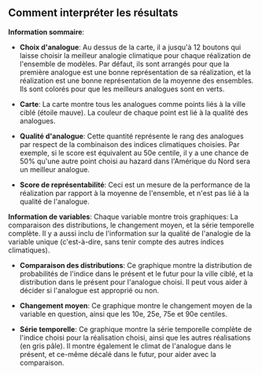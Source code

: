 ## Comment interpréter les résultats

__Information sommaire__:

- __Choix d'analogue__: Au dessus de la carte, il a jusqu'à 12 boutons qui laisse choisir la meilleur analogie climatique pour chaque réalization de l'ensemble de modèles. Par défaut, ils sont arrangés pour que la première analogue est une bonne représentation de sa réalization, et la réalization est une bonne représentation de la moyenne des ensembles. Ils sont colorés pour que les meilleurs analogues sont en verts.

- __Carte__: La carte montre tous les analogues comme points liés à la ville ciblé (étoile mauve). La couleur de chaque point est lié à la qualité des analogues.

- __Qualité d'analogue__: Cette quantité représente le rang des analogues par respect de la combinaison des indices climatiques choisies. Par exemple, si le score est équivalent au 50e centile, il y a une chance de 50% qu'une autre point choisi au hazard dans l'Amérique du Nord sera un meilleur analogue.

- __Score de représentabilité__: Ceci est un mesure de la performance de la réalization par rapport à la moyenne de l'ensemble, et n'est pas lié à la qualité de l'analogue.

__Information de variables__: Chaque variable montre trois graphiques: La comparaison des distributions, le changement moyen, et la série temporelle complète. Il y a aussi inclu de l'information sur la qualité de l'analogie de la variable unique (c'est-à-dire, sans tenir compte des autres indices climatiques).

- __Comparaison des distributions__: Ce graphique montre la distribution de probabilités de l'indice dans le présent et le futur pour la ville ciblé, et la distribution dans le présent pour l'analogue choisi. Il peut vous aider à décider si l'analogue est approprié ou non.

- __Changement moyen__: Ce graphique montre le changement moyen de la variable en question, ainsi que les 10e, 25e, 75e et 90e centiles.

- __Série temporelle__: Ce graphique montre la série temporelle complète de l'indice choisi pour la réalisation choisi, ainsi que les autres réalisations (en gris pâle). Il montre également le climat de l'analogue dans le présent, et ce-même décalé dans le futur, pour aider avec la comparaison.